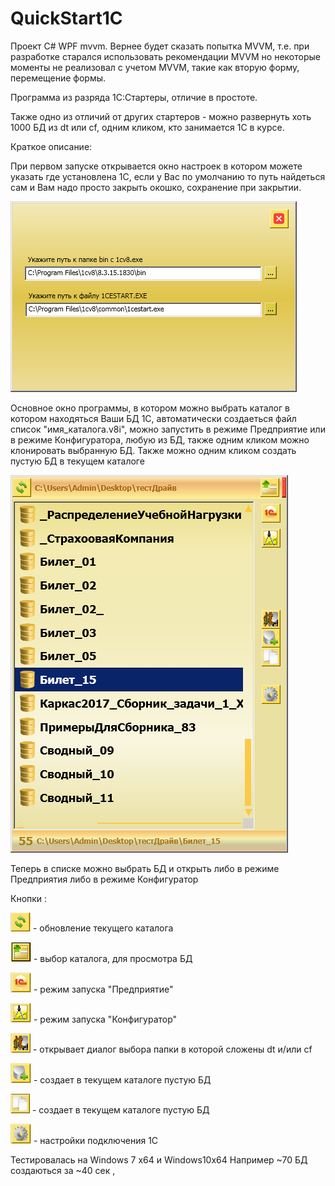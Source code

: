 # QuickStart1C

  Проект C# WPF mvvm.
  Вернее будет сказать попытка MVVM, т.е. при разработке старался использовать рекомендации MVVM но некоторые моменты не реализовал с учетом MVVM, 
  такие как вторую форму, перемещение формы.


 

  Программа из разряда 1С:Стартеры, отличие в простоте.
  
  Также одно из отличий от других стартеров - можно развернуть хоть 1000 БД из dt или cf, одним кликом, кто занимается 1С в курсе.
  
  
    
  Краткое описание:
  
  При первом запуске открывается окно настроек в котором можете указать где установлена 1С, если у Вас по умолчанию то путь найдеться сам и Вам надо просто закрыть окошко, сохранение при закрытии.  

![Image Alt](f1.png)

  Основное окно программы, в котором можно выбрать каталог в котором находяться Ваши БД 1С, автоматически создаеться файл список "имя_каталога.v8i",
  можно запустить в режиме Предприятие или в режиме Конфигуратора, любую из БД, также одним кликом можно клонировать выбранную БД.
  Также можно одним кликом создать пустую БД в текущем каталоге

  ![Image Alt](sc0001.png)

 
 
  Теперь в списке можно выбрать БД и открыть либо в режиме Предприятия либо в режиме Конфигуратор

  Кнопки :

  ![Image Alt](k1.png)  - обновление текущего каталога 

  ![Image Alt](k2.png)  - выбор каталога, для просмотра БД 
  
  ![Image Alt](k5.png)  -  режим запуска "Предприятие"

  ![Image Alt](k6.png)  -  режим запуска "Конфигуратор"
  
  ![Image Alt](sc0003.png)  - открывает диалог выбора папки в которой сложены dt и/или cf

  ![Image Alt](k4.png)  - создает в текущем каталоге пустую БД  
  
  ![Image Alt](sc0002.png)  - создает в текущем каталоге пустую БД 
 
  ![Image Alt](k3.png)  - настройки подключения 1С 


  
   

  
  
   Тестировалась на Windows 7 x64 и Windows10x64
  Например ~70 БД создаються за ~40 сек , 
